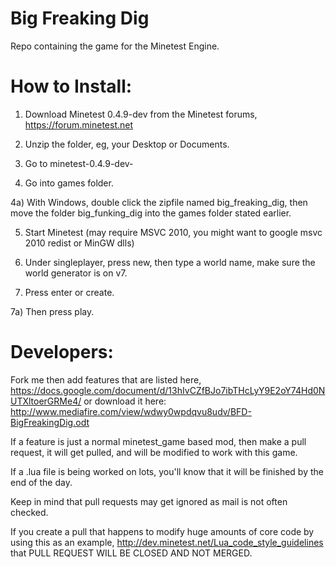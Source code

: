 Big Freaking Dig
================

Repo containing the game for the Minetest Engine.

How to Install:
================

1) Download Minetest 0.4.9-dev from the Minetest forums, https://forum.minetest.net

2) Unzip the folder, eg, your Desktop or Documents.

3) Go to minetest-0.4.9-dev-<commit>

4) Go into games folder.

4a) With Windows, double click the zipfile named big_freaking_dig, then move the folder big_funking_dig into the games folder stated earlier.

5) Start Minetest (may require MSVC 2010, you might want to google msvc 2010 redist or MinGW dlls)

6) Under singleplayer, press new, then type a world name, make sure the world generator is on v7.

7) Press enter or create.

7a) Then press play.

Developers:
===============

Fork me then add features that are listed here, https://docs.google.com/document/d/13hIvCZfBJo7ibTHcLyY9E2oY74Hd0NUTXltoerGRMe4/ or download it here: http://www.mediafire.com/view/wdwy0wpdqvu8udv/BFD-BigFreakingDig.odt

If a feature is just a normal minetest_game based mod, then make a pull request, it will get pulled, and will be modified to work with this game.

If a .lua file is being worked on lots, you'll know that it will be finished by the end of the day.

Keep in mind that pull requests may get ignored as mail is not often checked.

If you create a pull that happens to modify huge amounts of core code by using this as an example, http://dev.minetest.net/Lua_code_style_guidelines that PULL REQUEST WILL BE CLOSED AND NOT MERGED.